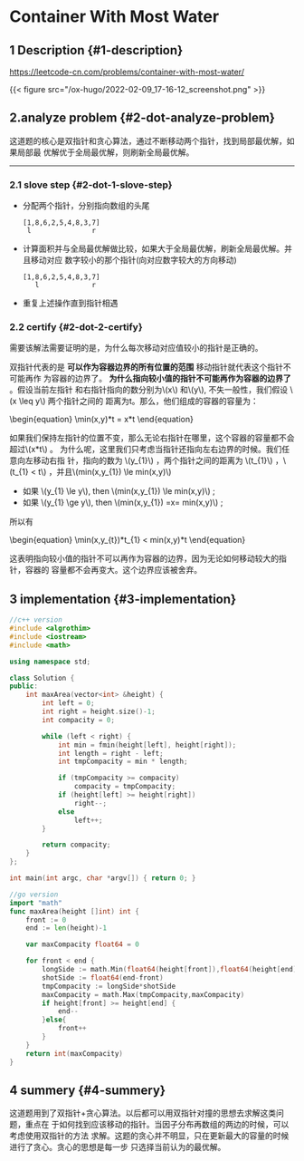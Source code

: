 # Container With Most Water


<!--more-->


## 1 Description {#1-description}

<https://leetcode-cn.com/problems/container-with-most-water/>

{{< figure src="/ox-hugo/2022-02-09_17-16-12_screenshot.png" >}}


## 2.analyze problem {#2-dot-analyze-problem}

这道题的核心是双指针和贪心算法，通过不断移动两个指针，找到局部最优解，如果局部最
优解优于全局最优解，则刷新全局最优解。

---


### 2.1 slove step {#2-dot-1-slove-step}

-   分配两个指针，分别指向数组的头尾
    ```nil
    [1,8,6,2,5,4,8,3,7]
     l               r
    ```
-   计算面积并与全局最优解做比较，如果大于全局最优解，刷新全局最优解。并且移动对应
    数字较小的那个指针(向对应数字较大的方向移动)
    ```nil
    [1,8,6,2,5,4,8,3,7]
       l             r
    ```
-   重复上述操作直到指针相遇


### 2.2 certify {#2-dot-2-certify}

需要该解法需要证明的是，为什么每次移动对应值较小的指针是正确的。

双指针代表的是 **可以作为容器边界的所有位置的范围** 移动指针就代表这个指针不可能再作
为容器的边界了。 **为什么指向较小值的指针不可能再作为容器的边界了** 。假设当前左指针
和右指针指向的数分别为\\(x\\) 和\\(y\\), 不失一般性，我们假设 \\(x \leq y\\) 两个指针之间的
距离为t。那么，他们组成的容器的容量为：

\begin{equation}
\min(x,y)\*t = x\*t
\end{equation}

如果我们保持左指针的位置不变，那么无论右指针在哪里，这个容器的容量都不会超过\\(x\*t\\) 。
为什么呢，这里我们只考虑当指针还指向左右边界的时候。我们任意向左移动右指
针，指向的数为 \\(y\_{1}\\) ，两个指针之间的距离为 \\(t\_{1}\\) ，\\(t\_{1} < t\\) ，并且\\(min(x,y\_{1}) \le min(x,y)\\)

-   如果 \\(y\_{1} \le y\\), then \\(min(x,y\_{1}) \le min(x,y)\\) ;
-   如果 \\(y\_{1} \ge y\\), then \\(min(x,y\_{1}) =x= min(x,y)\\) ;

所以有

\begin{equation}
\min(x,y\_{t})\*t\_{1} < min(x,y)\*t
\end{equation}

这表明指向较小值的指针不可以再作为容器的边界，因为无论如何移动较大的指针，容器的
容量都不会再变大。这个边界应该被舍弃。


## 3 implementation {#3-implementation}

```cpp
//c++ version
#include <algrothim>
#include <iostream>
#include <math>

using namespace std;

class Solution {
public:
    int maxArea(vector<int> &height) {
        int left = 0;
        int right = height.size()-1;
        int compacity = 0;

        while (left < right) {
            int min = fmin(height[left], height[right]);
            int length = right - left;
            int tmpCompacity = min * length;

            if (tmpCompacity >= compacity)
                compacity = tmpCompacity;
            if (height[left] >= height[right])
                right--;
            else
                left++;
        }

        return compacity;
    }
};

int main(int argc, char *argv[]) { return 0; }
```

```go
//go version
import "math"
func maxArea(height []int) int {
    front := 0
    end := len(height)-1

    var maxCompacity float64 = 0

    for front < end {
        longSide := math.Min(float64(height[front]),float64(height[end]))
        shotSide := float64(end-front)
        tmpCompacity := longSide*shotSide
        maxCompacity = math.Max(tmpCompacity,maxCompacity)
        if height[front] >= height[end] {
            end--
        }else{
            front++
        }
    }
    return int(maxCompacity)
}
```


## 4 summery {#4-summery}

这道题用到了双指针+贪心算法。以后都可以用双指针对撞的思想去求解这类问题，重点在
于如何找到应该移动的指针。当因子分布再数组的两边的时候，可以考虑使用双指针的方法
求解。这题的贪心并不明显，只在更新最大的容量的时候进行了贪心。贪心的思想是每一步
只选择当前认为的最优解。

